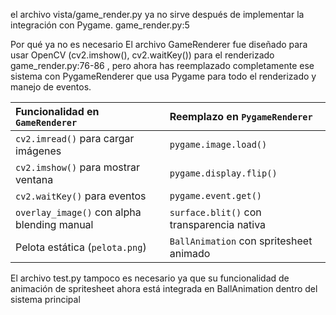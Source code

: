  el archivo vista/game_render.py ya no sirve después de implementar la integración con Pygame. game_render.py:5

Por qué ya no es necesario
El archivo GameRenderer fue diseñado para usar OpenCV (cv2.imshow(), cv2.waitKey()) para el renderizado game_render.py:76-86 , pero ahora has reemplazado completamente ese sistema con PygameRenderer que usa Pygame para todo el renderizado y manejo de eventos.

| Funcionalidad en `GameRenderer` | Reemplazo en `PygameRenderer` |
| :------------------------------ | :----------------------------- |
| `cv2.imread()` para cargar imágenes | `pygame.image.load()` |
| `cv2.imshow()` para mostrar ventana | `pygame.display.flip()` |
| `cv2.waitKey()` para eventos | `pygame.event.get()` |
| `overlay_image()` con alpha blending manual | `surface.blit()` con transparencia nativa |
| Pelota estática (`pelota.png`) | `BallAnimation` con spritesheet animado |


El archivo test.py tampoco es necesario ya que su funcionalidad de animación de spritesheet ahora está integrada en BallAnimation dentro del sistema principal